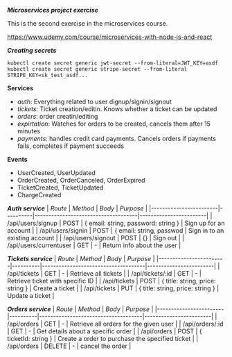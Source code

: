 ***Microservices project exercise***

This is the second exercise in the microservices course. 

https://www.udemy.com/course/microservices-with-node-js-and-react


***Creating secrets***
```
kubectl create secret generic jwt-secret --from-literal=JWT_KEY=asdf
kubectl create secret generic stripe-secret --from-literal STRIPE_KEY=sk_test_asdf...
```

**Services**
- *auth*: Everything related to user dignup/signin/signout
- *tickets*: Ticket creation/editin. Knows whether a ticket can be updated
- *orders*: order creatin/editing
- *expirtation*: Watches for orders to be created, cancels them after 15 minutes
- *payments*: handles credit card payments. Cancels orders if payments fails, completes if payment succeeds


**Events**
- UserCreated, UserUpdated
- OrderCreated, OrderCanceled, OrderExpired
- TicketCreated, TicketUpdated
- ChargeCreated

***Auth service***
| *Route*                | *Method* | *Body*                              | *Purpose*              |
|------------------------|----------|-------------------------------------|------------------------|
| /api/users/signup      | POST     | { email: string, password: string } | Sign up for an account |
| /api/users/signin      | POST     | { email: string, passwod            | Sign in to an existing account |
| /api/users/signout     | POST     | {}                                  | Sign out                |
| /api/users/currentuser | GET      | -                                   | Return info about the user |

***Tickets service***
| *Route*                | *Method* | *Body*                              | *Purpose*              |
|------------------------|----------|-------------------------------------|------------------------|
| /api/tickets           | GET      | -                                   | Retrieve all tickets   |
| /api/tickets/:id       | GET      | -                                   | Retrieve ticket with specific ID |
| /api/tickets           | POST     | { title: string, price: string }    | Create a ticket          |
| /api/tickets           | PUT      | { title: string, price: string }    | Update a ticket          |

***Orders service***
| *Route*                | *Method* | *Body*                              | *Purpose*              |
|------------------------|----------|-------------------------------------|------------------------|
| /api/orders           | GET      | -                                   | Retrieve all orders for the given user |
| /api/orders/:id       | GET      | -                                   | Get details about a specific order     |
| /api/orders           | POST     | { ticketId: string }                | Create a order to purchase the specified ticket  |
| /api/orders           | DELETE   | -                                   | cancel the order          |

